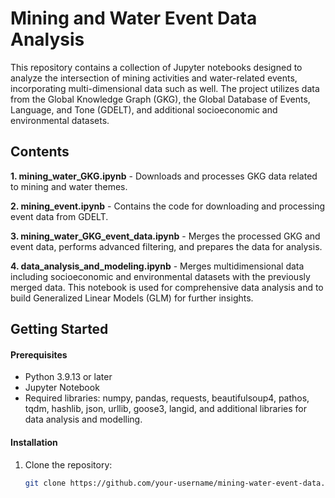 # Mining and Water Event Data Analysis

This repository contains a collection of Jupyter notebooks designed to analyze the intersection of mining activities and water-related events, incorporating multi-dimensional data such as well. The project utilizes data from the Global Knowledge Graph (GKG), the Global Database of Events, Language, and Tone (GDELT), and additional socioeconomic and environmental datasets.

## Contents

**1. mining_water_GKG.ipynb** - Downloads and processes GKG data related to mining and water themes.

**2. mining_event.ipynb** - Contains the code for downloading and processing event data from GDELT.

**3. mining_water_GKG_event_data.ipynb** - Merges the processed GKG and event data, performs advanced filtering, and prepares the data for analysis.

**4. data_analysis_and_modeling.ipynb** - Merges multidimensional data including socioeconomic and environmental datasets with the previously merged data. This notebook is used for comprehensive data analysis and to build Generalized Linear Models (GLM) for further insights.

## Getting Started

#### Prerequisites

- Python 3.9.13 or later
- Jupyter Notebook
- Required libraries: numpy, pandas, requests, beautifulsoup4, pathos, tqdm, hashlib, json, urllib, goose3, langid, and additional libraries for data analysis and modelling.

#### Installation

1. Clone the repository:
   ```bash
   git clone https://github.com/your-username/mining-water-event-data.git
